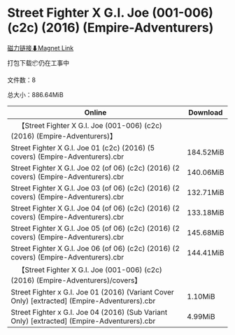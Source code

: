 # Street Fighter X G.I. Joe (001-006) (c2c) (2016) (Empire-Adventurers)

[磁力链接⬇Magnet Link](magnet:?xt=urn:btih:7283c9bc02547ed3bf45255a1b1458bb4795236b&dn=Street%20Fighter%20X%20G.I.%20Joe%20%28001-006%29%20%28c2c%29%20%282016%29%20%28Empire-Adventurers%29)

打包下载📦仍在工事中

文件数：8

总大小：886.64MiB

Online | Download
--- | ---
&emsp;【Street Fighter X G.I. Joe (001-006) (c2c) (2016) (Empire-Adventurers)】 | 
Street Fighter X G.I. Joe 01 (c2c) (2016) (5 covers) (Empire-Adventurers).cbr | 184.52MiB
Street Fighter X G.I. Joe 02 (of 06) (c2c) (2016) (2 covers) (Empire-Adventurers).cbr | 140.06MiB
Street Fighter X G.I. Joe 03 (of 06) (c2c) (2016) (2 covers) (Empire-Adventurers).cbr | 132.71MiB
Street Fighter X G.I. Joe 04 (of 06) (c2c) (2016) (2 covers) (Empire-Adventurers).cbr | 133.18MiB
Street Fighter X G.I. Joe 05 (of 06) (c2c) (2016) (2 covers) (Empire-Adventurers).cbr | 145.68MiB
Street Fighter X G.I. Joe 06 (of 06) (c2c) (2016) (2 covers) (Empire-Adventurers).cbr | 144.41MiB
&emsp;【Street Fighter X G.I. Joe (001-006) (c2c) (2016) (Empire-Adventurers)/covers】 | 
Street Fighter x G.I. Joe 01 (2016) (Variant Cover Only) \[extracted\] (Empire-Adventurers).cbr | 1.10MiB
Street Fighter x G.I. Joe 04 (2016) (Sub Variant Only) \[extracted\] (Empire-Adventurers).cbr | 4.99MiB
